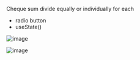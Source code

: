 Cheque sum divide equally or individually for each
* radio button
* useState()

![image](https://user-images.githubusercontent.com/105772899/228777833-2fc4d456-4497-415b-b89a-3132ff1fcaee.png)

![image](https://user-images.githubusercontent.com/105772899/228778764-87813338-716d-4a96-a1fc-0adf51963282.png)

